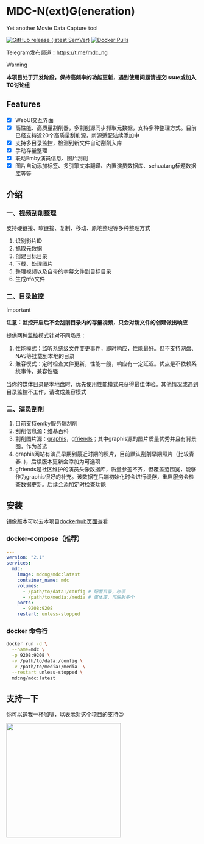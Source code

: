 # MDC-N(ext)G(eneration)
Yet another Movie Data Capture tool

[![GitHub release (latest SemVer)](https://img.shields.io/github/v/release/mdc-ng/mdc-ng?label=mdc-ng)](https://github.com/mdc-ng/mdc-ng/releases)
[![Docker Pulls](https://img.shields.io/docker/pulls/mdcng/mdc?color=orange)](https://hub.docker.com/r/mdcng/mdc/tags)

Telegram发布频道：https://t.me/mdc_ng
> [!WARNING]
> **本项目处于开发阶段，保持高频率的功能更新，遇到使用问题请提交Issue或加入TG讨论组**

## Features
- [x] WebUI交互界面
- [x] 高性能、高质量刮削器，多刮削源同步抓取元数据，支持多种整理方式。目前已经支持近20个高质量刮削源，新源适配陆续添加中
- [x] 支持多目录监控，检测到新文件自动刮削入库
- [x] 手动存量整理
- [x] 联动Emby演员信息、图片刮削
- [x] 图片自动添加标签、多引擎文本翻译、内置演员数据库、sehuatang标题数据库等等

## 介绍
### 一、视频刮削整理
支持硬链接、软链接、复制、移动、原地整理等多种整理方式

1. 识别影片ID
2. 抓取元数据
3. 创建目标目录
4. 下载、处理图片
5. 整理视频以及自带的字幕文件到目标目录
6. 生成nfo文件

### 二、目录监控
> [!IMPORTANT]
> **注意：监控开启后不会刮削目录内的存量视频，只会对新文件的创建做出响应**

提供两种监控模式针对不同场景：
1. 性能模式：监听系统级文件变更事件，即时响应，性能最好。但不支持网盘、NAS等挂载到本地的目录
2. 兼容模式：定时检查文件更新，性能一般，响应有一定延迟。优点是不依赖系统事件，兼容性强
   
当你的媒体目录是本地盘时，优先使用性能模式来获得最佳体验。其他情况或遇到目录监控不工作，请改成兼容模式

### 三、演员刮削
1. 目前支持emby服务端刮削
2. 刮削信息源：维基百科
3. 刮削图片源：[graphis](graphis.ne.jp)，[gfriends](https://github.com/gfriends/gfriends)；其中graphis源的图片质量优秀并且有背景图，作为首选
4. graphis网站有演员早期到最近时期的照片，目前默认刮削早期照片（比较青春..)，后续版本更新会添加为可选项
5. gfriends是社区维护的演员头像数据库，质量参差不齐，但覆盖范围宽，能够作为graphis很好的补充。该数据在后端初始化时会进行缓存，重启服务会检查数据更新。后续会添加定时检查功能

## 安装
镜像版本可以去本项目[dockerhub页面](https://hub.docker.com/r/mdcng/mdc)查看
### docker-compose（推荐）
```yaml
---
version: "2.1"
services:
  mdc:
    image: mdcng/mdc:latest
    container_name: mdc
    volumes:
      - /path/to/data:/config # 配置目录，必须
      - /path/to/media:/media # 媒体库，可映射多个
    ports:
      - 9208:9208
    restart: unless-stopped
```
### docker 命令行
```bash
docker run -d \
  --name=mdc \
  -p 9208:9208 \
  -v /path/to/data:/config \
  -v /path/to/media:/media  \
  --restart unless-stopped \
  mdcng/mdc:latest
```

## 支持一下
你可以送我一杯咖啡，以表示对这个项目的支持😉

<img src="https://user-images.githubusercontent.com/124132602/222636597-f8d48940-a528-41e8-9362-8d15f7517bf6.png" width="300" />
